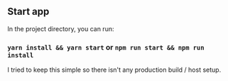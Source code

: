 ## Start app

In the project directory, you can run:

### `yarn install && yarn start` or `npm run start && npm run install`


I tried to keep this simple so there isn't any production build / host setup. 